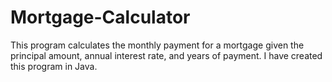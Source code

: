 # Mortgage-Calculator
This program calculates the monthly payment for a mortgage given the principal amount, annual interest rate, and years of payment. I have created this program in Java.

